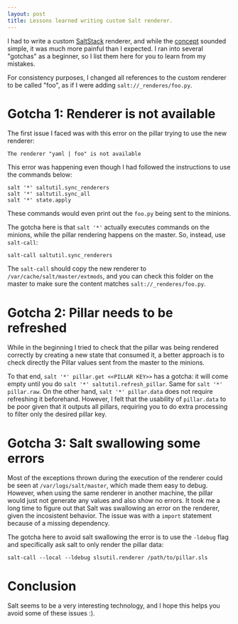 ```yaml
---
layout: post
title: Lessons learned writing custom Salt renderer.
---
```


I had to write a custom [SaltStack](https://saltproject.io/) renderer, and while the [concept](https://docs.saltproject.io/en/latest/ref/renderers/index.html) sounded simple, it was much more painful than I expected. I ran into several "gotchas" as a beginner, so I list them here for you to learn from my mistakes.

For consistency purposes, I changed all references to the custom renderer to be called "foo", as if I were adding `salt://_renderes/foo.py`.

# Gotcha 1: Renderer is not available

The first issue I faced was with this error on the pillar trying to use the new renderer:

```
The renderer "yaml | foo" is not available
```

This error was happening even though I had followed the instructions to use the commands below:

```
salt '*' saltutil.sync_renderers
salt '*' saltutil.sync_all
salt '*' state.apply
```

These commands would even print out the `foo.py` being sent to the minions. 

The gotcha here is that `salt '*'` actually executes commands on the minions, while the pillar rendering happens on the master. So, instead, use `salt-call`:

```
salt-call saltutil.sync_renderers
```

The `salt-call` should copy the new renderer to `/var/cache/salt/master/extmods`, and you can check this folder on the master to make sure the content matches `salt://_renderes/foo.py`.

# Gotcha 2: Pillar needs to be refreshed

While in the beginning I tried to check that the pillar was being rendered correctly by creating a new state that consumed it, a better approach is to check directly the Pillar values sent from the master to the minions.

To that end, `salt '*' pillar.get <<PILLAR KEY>>` has a gotcha: it will come empty until you do `salt '*' saltutil.refresh_pillar`. Same for `salt '*' pillar.raw`. On the other hand, `salt '*' pillar.data` does not require refreshing it beforehand. However, I felt that the usability of `pillar.data` to be poor given that it outputs all pillars, requiring you to do extra processing to filter only the desired pillar key.

# Gotcha 3: Salt swallowing some errors

Most of the exceptions thrown during the execution of the renderer could be seen at `/var/logs/salt/master`, which made them easy to debug. However, when using the same renderer in another machine, the pillar would just not generate any values and also show no errors. It took me a long time to figure out that Salt was swallowing an error on the renderer, given the incosistent behavior. The issue was with a `import` statement because of a missing dependency.

The gotcha here to avoid salt swallowing the error is to use the `-ldebug` flag and specifically ask salt to only render the pillar data:

```
salt-call --local --ldebug slsutil.renderer /path/to/pillar.sls
```

# Conclusion

Salt seems to be a very interesting technology, and I hope this helps you avoid some of these issues :).
